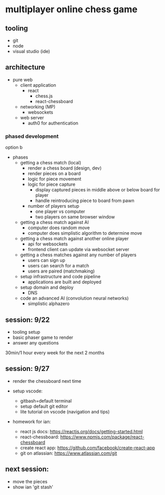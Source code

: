 # multiplayer online chess game

## tooling

- git
- node
- visual studio (ide)

## architecture

- pure web
  - client application
    - react
      - chess.js
      - react-chessboard
  - networking (MP)
    - websockets
  - web server
    - auth0 for authentication

### phased development

option b

- phases
  - getting a chess match (local)
    - render a chess board (design, dev)
    - render pieces on a board
    - logic for piece movement
    - logic for piece capture
      - display captured pieces in middle above or below board for player
      - handle reintroducing piece to board from pawn
    - number of players setup
      - one player vs computer
      - two players on same browser window
  - getting a chess match against AI
    - computer does random move
    - computer does simplistic algorithm to determine move
  - getting a chess match against another online player
    - api for websockets
    - frontend client can update via websocket server
  - getting a chess matches against any number of players
    - users can sign up
    - users can search for a match
    - users are paired (matchmaking)
  - setup infrastructure and code pipeline
    - applications are built and deployed
  - setup domain and deploy
    - DNS
  - code an advanced AI (convolution neural networks)
    - simplistic alphazero

## session: 9/22

- tooling setup
- basic phaser game to render
- answer any questions

30min/1 hour every week for the next 2 months

## session: 9/27

- render the chessboard next time
- setup vscode:

  - gitbash=default terminal
  - setup default git editor
  - lite tutorial on vscode (navigation and tips)

- homework for ian:
  - react js docs: https://reactjs.org/docs/getting-started.html
  - react-chessboard: https://www.npmjs.com/package/react-chessboard
  - create react app: https://github.com/facebook/create-react-app
  - git on atlassian: https://www.atlassian.com/git

## next session:

- move the pieces
- show ian 'git stash'
